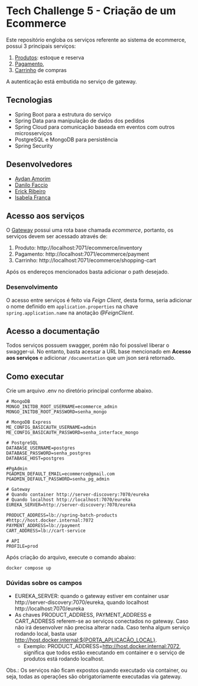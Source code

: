 # Tech Challenge 5 - Criação de um Ecommerce

Este repositório engloba os serviços referente ao sistema de ecommerce, possui 3 principais serviços:
1. [Produtos](https://github.com/fysabelah/spring-batch-products/tree/main): estoque e reserva
2. [Pagamento](https://github.com/erickmatheusribeiro/Payment-Microservice/tree/main),
3. [Carrinho](https://github.com/DFaccio/cart-service/tree/main) de compras

A autenticação está embutida no serviço de gateway.

## Tecnologias
* Spring Boot para a estrutura do serviço
* Spring Data para manipulação de dados dos pedidos
* Spring Cloud para comunicação baseada em eventos com outros microsserviços
* PostgreSQL e MongoDB para persistência
* Spring Security

## Desenvolvedores

- [Aydan Amorim](https://github.com/AydanAmorim)
- [Danilo Faccio](https://github.com/DFaccio)
- [Erick Ribeiro](https://github.com/erickmatheusribeiro)
- [Isabela França](https://github.com/fysabelah)

## Acesso aos serviços

O [Gateway](https://github.com/DFaccio/ecommerce-gateway/tree/main) possui uma rota base chamada _ecommerce_, portanto,
os serviços devem ser acessado através de:
1. Produto: http://localhost:7071/ecommerce/inventory
2. Pagamento: http://localhost:7071/ecommerce/payment
3. Carrinho: http://localhost:7071/ecommerce/shopping-cart

Após os endereços mencionados basta adicionar o path desejado.

### Desenvolvimento

O acesso entre serviços é feito via _Feign Client_, desta forma, seria adicionar o nome definido em `application.properties`
na chave `spring.application.name` na anotação _@FeignClient_.

## Acesso a documentação

Todos serviços possuem swagger, porém não foi possível liberar o swagger-ui. No entanto, basta acessar a URL base mencionado
em **Acesso aos serviços** e adicionar `/documentation` que um json será retornado.

## Como executar

Crie um arquivo .env no diretório principal conforme abaixo.

```
# MongoDB
MONGO_INITDB_ROOT_USERNAME=ecommerce_admin
MONGO_INITDB_ROOT_PASSWORD=senha_mongo

# MongoDB Express
ME_CONFIG_BASICAUTH_USERNAME=admin
ME_CONFIG_BASICAUTH_PASSWORD=senha_interface_mongo

# PostgreSQL
DATABASE_USERNAME=postgres
DATABASE_PASSWORD=senha_postgres
DATABASE_HOST=postgres

#PgAdmin
PGADMIN_DEFAULT_EMAIL=ecommerce@gmail.com
PGADMIN_DEFAULT_PASSWORD=senha_pg_admin

# Gateway
# Quando container http://server-discovery:7070/eureka
# Quando localhost http://localhost:7070/eureka
EUREKA_SERVER=http://server-discovery:7070/eureka

PRODUCT_ADDRESS=lb://spring-batch-products #http://host.docker.internal:7072
PAYMENT_ADDRESS=lb://payment
CART_ADDRESS=lb://cart-service

# API
PROFILE=prod
```

Após criação do arquivo, execute o comando abaixo:
    
    docker compose up

### Dúvidas sobre os campos
 * EUREKA_SERVER: quando o gateway estiver em container usar http://server-discovery:7070/eureka, quando localhost
   http://localhost:7070/eureka
 * As chaves PRODUCT_ADDRESS, PAYMENT_ADDRESS e CART_ADDRESS referem-se ao serviços conectados no gateway. Caso não irá
   desenvolver não precisa alterar nada. Caso tenha algum serviço rodando local, basta usar 
   http://host.docker.internal:${PORTA_APLICAÇÃO_LOCAL}.
   * Exemplo: PRODUCT_ADDRESS=http://host.docker.internal:7072, significa que todos estão executando em container e o 
   serviço de produtos está rodando localhost.


Obs.: Os serviços não ficam expostos quando executado via container, ou seja, todas as operações são obrigatoriamente 
executadas via gateway.